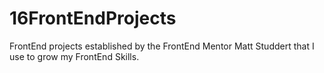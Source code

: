 # 16FrontEndProjects
FrontEnd projects established by the FrontEnd Mentor Matt Studdert that I use to grow my FrontEnd Skills.
